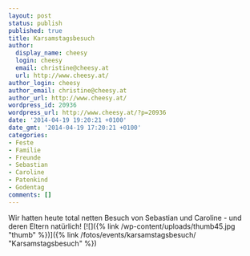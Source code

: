 ```yaml
---
layout: post
status: publish
published: true
title: Karsamstagsbesuch
author:
  display_name: cheesy
  login: cheesy
  email: christine@cheesy.at
  url: http://www.cheesy.at/
author_login: cheesy
author_email: christine@cheesy.at
author_url: http://www.cheesy.at/
wordpress_id: 20936
wordpress_url: http://www.cheesy.at/?p=20936
date: '2014-04-19 19:20:21 +0100'
date_gmt: '2014-04-19 17:20:21 +0100'
categories:
- Feste
- Familie
- Freunde
- Sebastian
- Caroline
- Patenkind
- Godentag
comments: []
---
```

Wir hatten heute total netten Besuch von Sebastian und Caroline - und deren Eltern natürlich!
[![]({% link /wp-content/uploads/thumb45.jpg "thumb" %})]({% link /fotos/events/karsamstagsbesuch/ "Karsamstagsbesuch" %})
